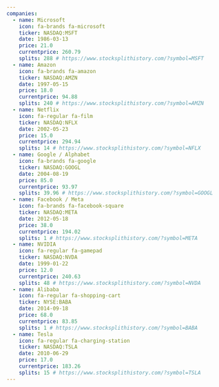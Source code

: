 ```yaml
---
companies:
  - name: Microsoft
    icon: fa-brands fa-microsoft
    ticker: NASDAQ:MSFT
    date: 1986-03-13
    price: 21.0
    currentprice: 260.79
    splits: 288 # https://www.stocksplithistory.com/?symbol=MSFT
  - name: Amazon
    icon: fa-brands fa-amazon
    ticker: NASDAQ:AMZN
    date: 1997-05-15
    price: 18.0
    currentprice: 94.88
    splits: 240 # https://www.stocksplithistory.com/?symbol=AMZN
  - name: Netflix
    icon: fa-regular fa-film
    ticker: NASDAQ:NFLX
    date: 2002-05-23
    price: 15.0
    currentprice: 294.94
    splits: 14 # https://www.stocksplithistory.com/?symbol=NFLX
  - name: Google / Alphabet
    icon: fa-brands fa-google
    ticker: NASDAQ:GOOGL
    date: 2004-08-19
    price: 85.0
    currentprice: 93.97
    splits: 39.96 # https://www.stocksplithistory.com/?symbol=GOOGL
  - name: Facebook / Meta
    icon: fa-brands fa-facebook-square
    ticker: NASDAQ:META
    date: 2012-05-18
    price: 38.0
    currentprice: 194.02
    splits: 1 # https://www.stocksplithistory.com/?symbol=META
  - name: NVIDIA
    icon: fa-regular fa-gamepad
    ticker: NASDAQ:NVDA
    date: 1999-01-22
    price: 12.0
    currentprice: 240.63
    splits: 48 # https://www.stocksplithistory.com/?symbol=NVDA
  - name: Alibaba
    icon: fa-regular fa-shopping-cart
    ticker: NYSE:BABA
    date: 2014-09-18
    price: 68.0
    currentprice: 83.85
    splits: 1 # https://www.stocksplithistory.com/?symbol=BABA
  - name: Tesla
    icon: fa-regular fa-charging-station
    ticker: NASDAQ:TSLA
    date: 2010-06-29
    price: 17.0
    currentprice: 183.26
    splits: 15 # https://www.stocksplithistory.com/?symbol=TSLA
---
```

